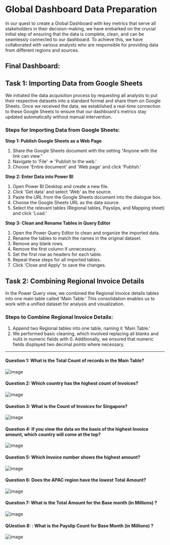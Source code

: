 # Global Dashboard Data Preparation

In our quest to create a Global Dashboard with key metrics that serve all stakeholders in their decision-making, we have embarked on the crucial initial step of ensuring that the data is complete, clean, and can be seamlessly connected to our dashboard. To achieve this, we have collaborated with various analysts who are responsible for providing data from different regions and sources.

## Final Dashboard: 

## Task 1: Importing Data from Google Sheets

We initiated the data acquisition process by requesting all analysts to put their respective datasets into a standard format and share them on Google Sheets. Once we received the data, we established a real-time connection to these Google Sheets to ensure that our dashboard's metrics stay updated automatically without manual intervention.

### Steps for Importing Data from Google Sheets:

**Step 1: Publish Google Sheets as a Web Page**
1. Share the Google Sheets document with the setting "Anyone with the link can view."
2. Navigate to 'File' => 'Publish to the web.'
3. Choose 'Entire document' and 'Web page' and click 'Publish.'

**Step 2: Enter Data into Power BI**
1. Open Power BI Desktop and create a new file.
2. Click 'Get data' and select 'Web' as the source.
3. Paste the URL from the Google Sheets document into the dialogue box.
4. Choose the Google Sheets URL as the data source.
5. Select the relevant tables (Regional tables, Payslips, and Mapping sheet) and click 'Load.'

**Step 3: Clean and Rename Tables in Query Editor**
1. Open the Power Query Editor to clean and organize the imported data.
2. Rename the tables to match the names in the original dataset.
3. Remove any blank rows.
4. Remove the first column if unnecessary.
5. Set the first row as headers for each table.
6. Repeat these steps for all imported tables.
7. Click 'Close and Apply' to save the changes.

## Task 2: Combining Regional Invoice Details

In the Power Query view, we combined the Regional Invoice details tables into one main table called 'Main Table.' This consolidation enables us to work with a unified dataset for analysis and visualization.

### Steps to Combine Regional Invoice Details:

1. Append two Regional tables into one table, naming it 'Main Table.'
2. We performed basic cleaning, which involved replacing all blanks and nulls in numeric fields with 0. Additionally, we ensured that numeric fields displayed two decimal points where necessary.

----------------------------------------------------------------------------------------------------------------

#### Question 1: What is the Total Count of records in the Main Table?
![image](https://github.com/sanjanapaluri/Powerbi_Projects/assets/127730680/62ac5f93-f99a-40d8-840f-c9c2254bf5a3)

#### Question 2: Which country has the highest count of Invoices?
![image](https://github.com/sanjanapaluri/Powerbi_Projects/assets/127730680/9a4dcf28-cf01-492c-b8b1-dcbda4c181c9)

#### Question 3: What is the Count of Invoices for Singapore?
![image](https://github.com/sanjanapaluri/Powerbi_Projects/assets/127730680/a5e3734d-cdc5-4e6e-b92f-70a34513108d)

#### Question 4: If you view the data on the basis of the highest Invoice amount, which country will come at the top?
![image](https://github.com/sanjanapaluri/Powerbi_Projects/assets/127730680/e220ba67-43aa-4164-ac9d-e9adfa54ace7)

#### Question 5: Which Invoice number shows the highest amount?
![image](https://github.com/sanjanapaluri/Powerbi_Projects/assets/127730680/9c9aef3b-e07a-4394-a389-535ab9b7e691)


#### Question 6: Does the APAC region have the lowest Total Amount?
![image](https://github.com/sanjanapaluri/Powerbi_Projects/assets/127730680/8815bdda-96cb-4dc0-8372-b45f2f93a659)

#### Question 7: What is the Total Amount for the Base month (in Millions) ?
![image](https://github.com/sanjanapaluri/Powerbi_Projects/assets/127730680/ba8c614e-7233-4056-b695-0f4a125b821d)

#### QUestion 8: : What is the Payslip Count for Base Month (in Millions) ?
![image](https://github.com/sanjanapaluri/Powerbi_Projects/assets/127730680/060ffe44-5e71-40e3-9355-90eaac65af6d)

